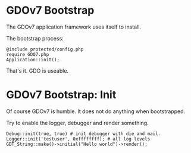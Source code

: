 # GDOv7 Bootstrap

The GDOv7 application framework uses itself to install.

The bootstrap process:

    @include protected/config.php
    require GDO7.php
    Application::init();

That's it. GDO is useable.

# GDOv7 Bootstrap: Init

Of course GDOv7 is humble. It does not do anything when bootstrapped.

Try to enable the logger, debugger and render something.

    Debug::init(true, true) # init debugger with die and mail.
    Logger::init('testuser', 0xffffffff); # all log levels
    GDT_String::make()->initial("Hello world")->render();
